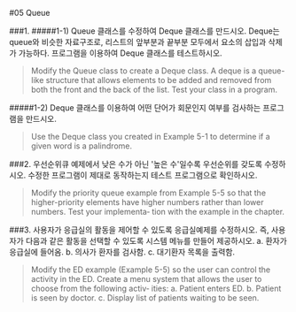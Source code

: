 #05 Queue

###1.
#####1-1)
Queue 클래스를 수정하여 Deque 클래스를 만드시오. Deque는 queue와 비슷한 자료구조로, 리스트의 앞부분과 끝부분 모두에서 요소의 삽입과 삭제가 가능하다. 프로그램을 이용하여 Deque 클래스를 테스트하시오.
> Modify the Queue class to create a Deque class. A deque is a queue-like structure that allows elements to be added and removed from both the front and the back of the list. Test your class in a program.

#####1-2)
Deque 클래스를 이용하여 어떤 단어가 회문인지 여부를 검사하는 프로그램을 만드시오.
> Use the Deque class you created in Example 5-1 to determine if a given word is a palindrome.

###2.
우선순위큐 예제에서 낮은 수가 아닌 '높은 수'일수록 우선순위를 갖도록 수정하시오. 수정한 프로그램이 제대로 동작하는지 테스트 프로그램으로 확인하시오.
> Modify the priority queue example from Example 5-5 so that the higher-priority elements have higher numbers rather than lower numbers. Test your implementa‐ tion with the example in the chapter.

###3.
사용자가 응급실의 활동을 제어할 수 있도록 응급실예제를 수정하시오. 즉, 사용자가 다음과 같은 활동을 선택할 수 있도록 시스템 메뉴를 만들어 제공하시오.
a. 환자가 응급실에 들어옴.
b. 의사가 환자를 검사함.
c. 대기환자 목록을 출력함.
> Modify the ED example (Example 5-5) so the user can control the activity in the ED. Create a menu system that allows the user to choose from the following activ‐ ities:
a. Patient enters ED.
b. Patient is seen by doctor.
c. Display list of patients waiting to be seen.